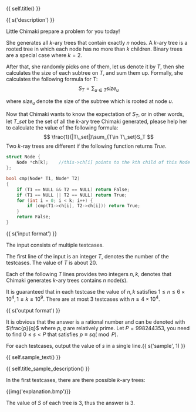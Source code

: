 {{ self.title() }}

{{ s('description') }}

Little Chimaki prepare a problem for you today!

She generates all $k$-ary trees that contain exactly $n$ nodes. A $k$-ary tree is a rooted tree in which each node has no more than $k$ children. Binary trees are a special case where $k=2$.

After that, she randomly picks one of them, let us denote it by $T$, then she calculates the size of each subtree on $T$, and sum them up. Formally, she calculates the following formula for $T$:
$$
S_T=\sum_{u\in T}size_u
$$

where $size_u$ denote the size of the subtree which is rooted at node $u$.

Now that Chimaki wants to know the expectation of $S_T$, or in other words, let $T\_set$ be the set of all the $k$-ary tree Chimaki generated, please help her to calculate the value of the following formula:
$$
\frac{1}{|T\_set|}\sum_{T\in T\_set}S_T
$$
Two $k$-ray trees are different if the following function returns *True*.

```c++
struct Node {
    Node *ch[k];    //this->ch[i] points to the kth child of this Node
};

bool cmp(Node* T1, Node* T2)
{
    if (T1 == NULL && T2 == NULL) return False;
    if (T1 == NULL || T2 == NULL) return True;
    for (int i = 0; i < k; i++) {
        if (cmp(T1->ch[i], T2->ch[i])) return True;
    }
    return False;
}
```

{{ s('input format') }}

The input consists of multiple testcases.

The first line of the input is an integer $T$, denotes the number of the testcases. The value of $T$ is about $20$.

Each of the following $T$ lines provides two integers $n,k$, denotes that Chimaki generates $k$-ary trees contains $n$ node(s).

It is guaranteed that in each testcase the value of $n,k$ satisfies $1\le n\le 6\times 10^4, 1\le k \le 10^9$. There are at most 3 testcases with $n \ge 4\times 10^4$.

{{ s('output format') }}

It is obvious that the answer is a rational number and can be denoted with $\frac{p}{q}$ where $p,q$ are relatively prime. Let $P=998244353$, you need to find $0\le s <P$ that satisfies $p\equiv sq (\bmod P)$.

For each testcases, output the value of $s$ in a single line.{{ s('sample', 1) }}

{{ self.sample_text() }}

{{ self.title_sample_description() }}

In the first testcases, there are there possible $k$-ary trees:

{{img('explanation.bmp')}}

The value of $S$ of each tree is $3$, thus the answer is $3$.